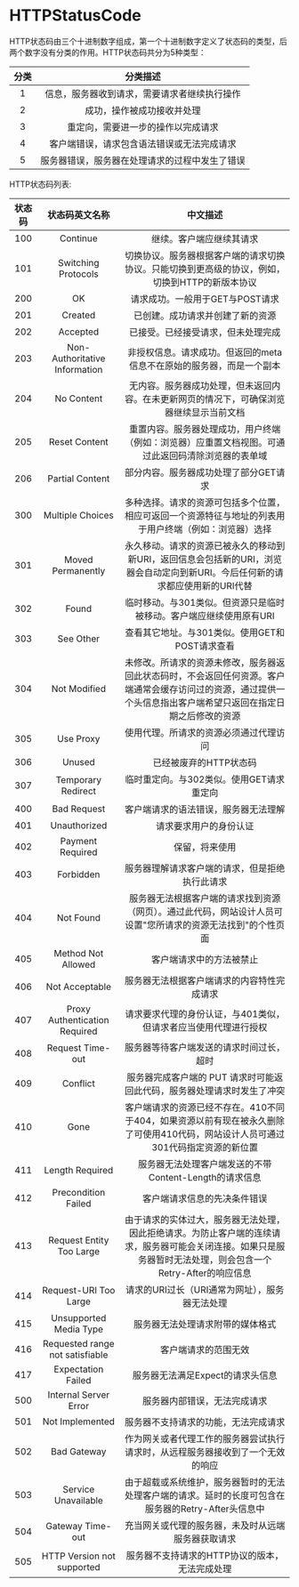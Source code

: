 # HTTPStatusCode

HTTP状态码由三个十进制数字组成，第一个十进制数字定义了状态码的类型，后两个数字没有分类的作用。HTTP状态码共分为5种类型：

| 分类 |                    分类描述                    |
| :--: | :--------------------------------------------: |
|  1   |  信息，服务器收到请求，需要请求者继续执行操作  |
|  2   |           成功，操作被成功接收并处理           |
|  3   |       重定向，需要进一步的操作以完成请求       |
|  4   |   客户端错误，请求包含语法错误或无法完成请求   |
|  5   | 服务器错误，服务器在处理请求的过程中发生了错误 |

HTTP状态码列表:

| 状态码 | 状态码英文名称                  | 中文描述                                                     |
| :----: | :------------------------------: | :-----------------------------------------------------------: |
|  100   | Continue                        | 继续。客户端应继续其请求                                     |
|  101   | Switching Protocols             | 切换协议。服务器根据客户端的请求切换协议。只能切换到更高级的协议，例如，切换到HTTP的新版本协议 |
|  200   | OK                              | 请求成功。一般用于GET与POST请求                              |
|  201   | Created                         | 已创建。成功请求并创建了新的资源                             |
|  202   | Accepted                        | 已接受。已经接受请求，但未处理完成                           |
|  203   | Non-Authoritative Information   | 非授权信息。请求成功。但返回的meta信息不在原始的服务器，而是一个副本 |
|  204   | No Content                      | 无内容。服务器成功处理，但未返回内容。在未更新网页的情况下，可确保浏览器继续显示当前文档 |
|  205   | Reset Content                   | 重置内容。服务器处理成功，用户终端（例如：浏览器）应重置文档视图。可通过此返回码清除浏览器的表单域 |
|  206   | Partial Content                 | 部分内容。服务器成功处理了部分GET请求                        |
|  300   | Multiple Choices                | 多种选择。请求的资源可包括多个位置，相应可返回一个资源特征与地址的列表用于用户终端（例如：浏览器）选择 |
|  301   | Moved Permanently               | 永久移动。请求的资源已被永久的移动到新URI，返回信息会包括新的URI，浏览器会自动定向到新URI。今后任何新的请求都应使用新的URI代替 |
|  302   | Found                           | 临时移动。与301类似。但资源只是临时被移动。客户端应继续使用原有URI |
|  303   | See Other                       | 查看其它地址。与301类似。使用GET和POST请求查看               |
|  304   | Not Modified                    | 未修改。所请求的资源未修改，服务器返回此状态码时，不会返回任何资源。客户端通常会缓存访问过的资源，通过提供一个头信息指出客户端希望只返回在指定日期之后修改的资源 |
|  305   | Use Proxy                       | 使用代理。所请求的资源必须通过代理访问                       |
|  306   | Unused                          | 已经被废弃的HTTP状态码                                       |
|  307   | Temporary Redirect              | 临时重定向。与302类似。使用GET请求重定向                     |
|  400   | Bad Request                     | 客户端请求的语法错误，服务器无法理解                         |
|  401   | Unauthorized                    | 请求要求用户的身份认证                                       |
|  402   | Payment Required                | 保留，将来使用                                               |
|  403   | Forbidden                       | 服务器理解请求客户端的请求，但是拒绝执行此请求               |
|  404   | Not Found                       | 服务器无法根据客户端的请求找到资源（网页）。通过此代码，网站设计人员可设置"您所请求的资源无法找到"的个性页面 |
|  405   | Method Not Allowed              | 客户端请求中的方法被禁止                                     |
|  406   | Not Acceptable                  | 服务器无法根据客户端请求的内容特性完成请求                   |
|  407   | Proxy Authentication Required   | 请求要求代理的身份认证，与401类似，但请求者应当使用代理进行授权 |
|  408   | Request Time-out                | 服务器等待客户端发送的请求时间过长，超时                     |
|  409   | Conflict                        | 服务器完成客户端的 PUT 请求时可能返回此代码，服务器处理请求时发生了冲突 |
|  410   | Gone                            | 客户端请求的资源已经不存在。410不同于404，如果资源以前有现在被永久删除了可使用410代码，网站设计人员可通过301代码指定资源的新位置 |
|  411   | Length Required                 | 服务器无法处理客户端发送的不带Content-Length的请求信息       |
|  412   | Precondition Failed             | 客户端请求信息的先决条件错误                                 |
|  413   | Request Entity Too Large        | 由于请求的实体过大，服务器无法处理，因此拒绝请求。为防止客户端的连续请求，服务器可能会关闭连接。如果只是服务器暂时无法处理，则会包含一个Retry-After的响应信息 |
|  414   | Request-URI Too Large           | 请求的URI过长（URI通常为网址），服务器无法处理               |
|  415   | Unsupported Media Type          | 服务器无法处理请求附带的媒体格式                             |
|  416   | Requested range not satisfiable | 客户端请求的范围无效                                         |
|  417   | Expectation Failed              | 服务器无法满足Expect的请求头信息                             |
|  500   | Internal Server Error           | 服务器内部错误，无法完成请求                                 |
|  501   | Not Implemented                 | 服务器不支持请求的功能，无法完成请求                         |
|  502   | Bad Gateway                     | 作为网关或者代理工作的服务器尝试执行请求时，从远程服务器接收到了一个无效的响应 |
|  503   | Service Unavailable             | 由于超载或系统维护，服务器暂时的无法处理客户端的请求。延时的长度可包含在服务器的Retry-After头信息中 |
|  504   | Gateway Time-out                | 充当网关或代理的服务器，未及时从远端服务器获取请求           |
|  505   | HTTP Version not supported      | 服务器不支持请求的HTTP协议的版本，无法完成处理               |